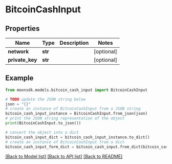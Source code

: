# BitcoinCashInput


## Properties

Name | Type | Description | Notes
------------ | ------------- | ------------- | -------------
**network** | **str** |  | [optional] 
**private_key** | **str** |  | [optional] 

## Example

```python
from moonsdk.models.bitcoin_cash_input import BitcoinCashInput

# TODO update the JSON string below
json = "{}"
# create an instance of BitcoinCashInput from a JSON string
bitcoin_cash_input_instance = BitcoinCashInput.from_json(json)
# print the JSON string representation of the object
print(BitcoinCashInput.to_json())

# convert the object into a dict
bitcoin_cash_input_dict = bitcoin_cash_input_instance.to_dict()
# create an instance of BitcoinCashInput from a dict
bitcoin_cash_input_form_dict = bitcoin_cash_input.from_dict(bitcoin_cash_input_dict)
```
[[Back to Model list]](../README.md#documentation-for-models) [[Back to API list]](../README.md#documentation-for-api-endpoints) [[Back to README]](../README.md)


